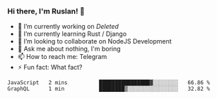 ### Hi there, I'm Ruslan! 👋

- 🔭 I’m currently working on *Deleted*
- 🌱 I’m currently learning Rust / Django
- 👯 I’m looking to collaborate on NodeJS Development
- 💬 Ask me about nothing, I'm boring
- 📫 How to reach me: Telegram
- ⚡ Fun fact: What fact?

<!--START_SECTION:waka-->
```text
JavaScript   2 mins          ████████████████▓░░░░░░░░   66.86 % 
GraphQL      1 min           ████████▒░░░░░░░░░░░░░░░░   32.82 % 
```
<!--END_SECTION:waka-->
